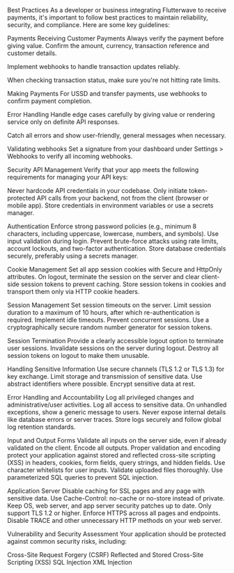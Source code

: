 Best Practices
As a developer or business integrating Flutterwave to receive payments, it's important to follow best practices to maintain reliability, security, and compliance. Here are some key guidelines:

Payments
Receiving Customer Payments
Always verify the payment before giving value. Confirm the amount, currency, transaction reference and customer details.

Implement webhooks to handle transaction updates reliably.

When checking transaction status, make sure you're not hitting rate limits.


Making Payments
For USSD and transfer payments, use webhooks to confirm payment completion.

Error Handling
Handle edge cases carefully by giving value or rendering service only on definite API responses.

Catch all errors and show user-friendly, general messages when necessary.


Validating webhooks
Set a signature from your dashboard under Settings > Webhooks to verify all incoming webhooks.

Security
API Management
Verify that your app meets the following requirements for managing your API keys:

Never hardcode API credentials in your codebase.
Only initiate token-protected API calls from your backend, not from the client (browser or mobile app).
Store credentials in environment variables or use a secrets manager.

Authentication
Enforce strong password policies (e.g., minimum 8 characters, including uppercase, lowercase, numbers, and symbols).
Use input validation during login.
Prevent brute-force attacks using rate limits, account lockouts, and two-factor authentication.
Store database credentials securely, preferably using a secrets manager.

Cookie Management
Set all app session cookies with Secure and HttpOnly attributes.
On logout, terminate the session on the server and clear client-side session tokens to prevent caching.
Store session tokens in cookies and transport them only via HTTP cookie headers.

Session Management
Set session timeouts on the server.
Limit session duration to a maximum of 10 hours, after which re-authentication is required.
Implement idle timeouts.
Prevent concurrent sessions.
Use a cryptographically secure random number generator for session tokens.

Session Termination
Provide a clearly accessible logout option to terminate user sessions.
Invalidate sessions on the server during logout.
Destroy all session tokens on logout to make them unusable.

Handling Sensitive Information
Use secure channels (TLS 1.2 or TLS 1.3) for key exchange.
Limit storage and transmission of sensitive data. Use abstract identifiers where possible.
Encrypt sensitive data at rest.

Error Handling and Accountability
Log all privileged changes and administrative/user activities.
Log all access to sensitive data.
On unhandled exceptions, show a generic message to users. Never expose internal details like database errors or server traces.
Store logs securely and follow global log retention standards.

Input and Output Forms
Validate all inputs on the server side, even if already validated on the client.
Encode all outputs.
Proper validation and encoding protect your application against stored and reflected cross-site scripting (XSS) in headers, cookies, form fields, query strings, and hidden fields.
Use character whitelists for user inputs.
Validate uploaded files thoroughly.
Use parameterized SQL queries to prevent SQL injection.

Application Server
Disable caching for SSL pages and any page with sensitive data. Use Cache-Control: no-cache or no-store instead of private.
Keep OS, web server, and app server security patches up to date.
Only support TLS 1.2 or higher.
Enforce HTTPS across all pages and endpoints.
Disable TRACE and other unnecessary HTTP methods on your web server.

Vulnerability and Security Assessment
Your application should be protected against common security risks, including:

Cross-Site Request Forgery (CSRF)
Reflected and Stored Cross-Site Scripting (XSS)
SQL Injection
XML Injection